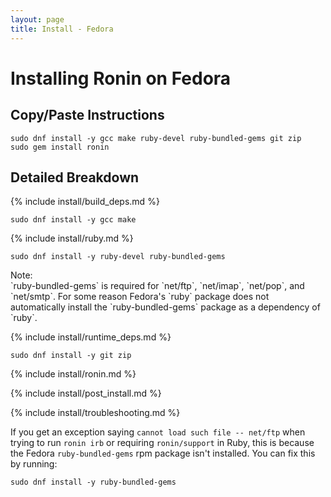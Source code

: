 ```yaml
---
layout: page
title: Install - Fedora
---
```


# Installing Ronin on Fedora

## Copy/Paste Instructions

```shell
sudo dnf install -y gcc make ruby-devel ruby-bundled-gems git zip
sudo gem install ronin
```

## Detailed Breakdown

{% include install/build_deps.md %}

```shell
sudo dnf install -y gcc make
```

{% include install/ruby.md %}

```shell
sudo dnf install -y ruby-devel ruby-bundled-gems
```

<article class="message is-dark">
  <div class="message-header">Note:</div>
  <div class="message-body" markdown="1">
`ruby-bundled-gems` is required for `net/ftp`, `net/imap`, `net/pop`, and
`net/smtp`. For some reason Fedora's `ruby` package does not automatically
install the `ruby-bundled-gems` package as a dependency of `ruby`.
  </div>
</article>

{% include install/runtime_deps.md %}

```shell
sudo dnf install -y git zip
```

{% include install/ronin.md %}

{% include install/post_install.md %}

{% include install/troubleshooting.md %}

If you get an exception saying `cannot load such file -- net/ftp` when trying to
run `ronin irb` or requiring `ronin/support` in Ruby, this is because the
Fedora `ruby-bundled-gems` rpm package isn't installed. You can fix this by
running:

```shell
sudo dnf install -y ruby-bundled-gems
```
